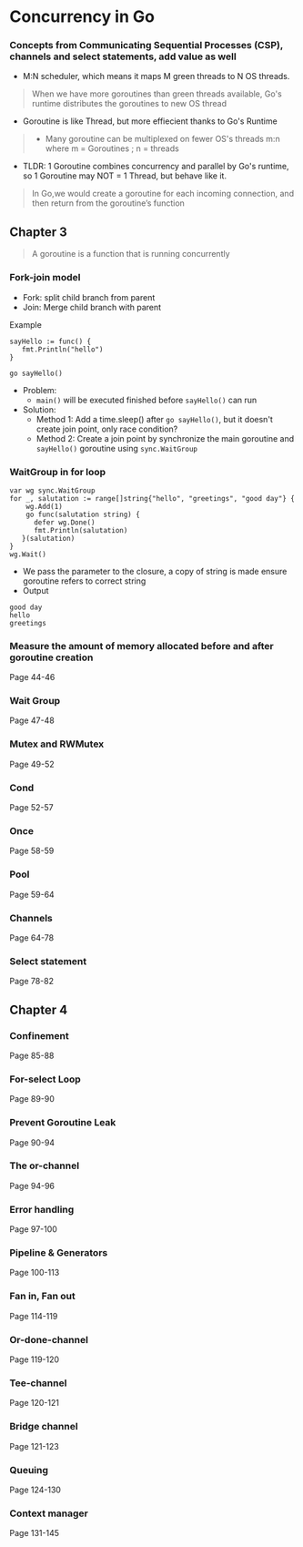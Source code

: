 # Concurrency in Go
### Concepts from Communicating Sequential Processes (CSP), channels and select statements, add value as well
- M:N scheduler, which means it maps M green threads to N OS threads.
> When we have more goroutines than green threads available, Go's runtime distributes the goroutines to new OS thread

- Goroutine is like Thread, but more effiecient thanks to Go's Runtime
> - Many goroutine can be multiplexed on fewer OS's threads m:n where 
m = Goroutines ; n = threads

- TLDR: 1 Goroutine combines concurrency and parallel by Go's runtime, so 1 Goroutine may NOT = 1 Thread, but behave like it. 
>  In Go,we would create a goroutine for each incoming connection, and then return from the goroutine’s function

## Chapter 3
> A goroutine is a function that is running concurrently

### Fork-join model 
   - Fork: split child branch from parent 
   - Join: Merge child branch with parent

Example
```
sayHello := func() {
   fmt.Println("hello")
}

go sayHello()
```
- Problem:
   - ```main()``` will be executed finished before ```sayHello()``` can run
- Solution:
   - Method 1: Add a time.sleep() after ```go sayHello()```, but it doesn't create join point, only race condition?
   - Method 2: Create a join point by synchronize the main goroutine and ```sayHello()``` goroutine using ```sync.WaitGroup```

### WaitGroup in for loop
```
var wg sync.WaitGroup
for _, salutation := range[]string{"hello", "greetings", "good day"} {
	wg.Add(1)
	go func(salutation string) {
      defer wg.Done()
      fmt.Println(salutation)
   }(salutation)
}
wg.Wait()
```
- We pass the parameter to the closure, a copy of string is made ensure goroutine refers to correct string
- Output
```
good day
hello
greetings
```
### Measure the amount of memory allocated before and after goroutine creation
Page 44-46
### Wait Group
Page 47-48
### Mutex and RWMutex
Page 49-52
### Cond
Page 52-57
### Once
Page 58-59
### Pool
Page 59-64
### Channels
Page 64-78
### Select statement
Page 78-82
## Chapter 4
### Confinement
Page 85-88
### For-select Loop
Page 89-90
### Prevent Goroutine Leak
Page 90-94
### The or-channel
Page 94-96
### Error handling
Page 97-100
### Pipeline & Generators
Page 100-113
### Fan in, Fan out
Page 114-119
### Or-done-channel
Page 119-120
### Tee-channel
Page 120-121
### Bridge channel
Page 121-123
### Queuing
Page 124-130
### Context manager
Page 131-145
